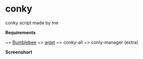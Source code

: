 # conky

 conky script made by me
 
 **Requirements**
 
 ~> [Bumblebee](https://wiki.archlinux.org/index.php/bumblebee)
 ~> [wget](https://wiki.archlinux.org/index.php/Wget)
 ~> conky-all
 ~> conly-manager (extra)
 
 **Screenshort**
 
 
